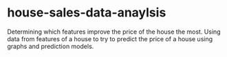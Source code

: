 # house-sales-data-anaylsis
Determining which features improve the price of the house the most.
Using data from features of a house to try to predict the price of a house using graphs and prediction models.
